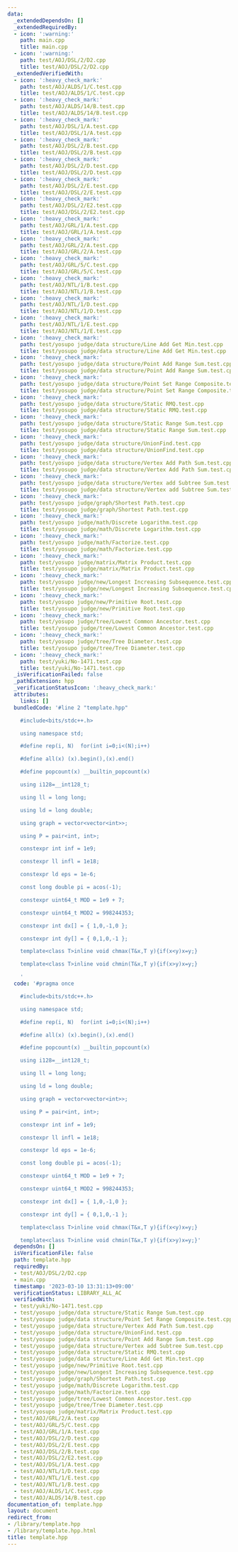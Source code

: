```yaml
---
data:
  _extendedDependsOn: []
  _extendedRequiredBy:
  - icon: ':warning:'
    path: main.cpp
    title: main.cpp
  - icon: ':warning:'
    path: test/AOJ/DSL/2/D2.cpp
    title: test/AOJ/DSL/2/D2.cpp
  _extendedVerifiedWith:
  - icon: ':heavy_check_mark:'
    path: test/AOJ/ALDS/1/C.test.cpp
    title: test/AOJ/ALDS/1/C.test.cpp
  - icon: ':heavy_check_mark:'
    path: test/AOJ/ALDS/14/B.test.cpp
    title: test/AOJ/ALDS/14/B.test.cpp
  - icon: ':heavy_check_mark:'
    path: test/AOJ/DSL/1/A.test.cpp
    title: test/AOJ/DSL/1/A.test.cpp
  - icon: ':heavy_check_mark:'
    path: test/AOJ/DSL/2/B.test.cpp
    title: test/AOJ/DSL/2/B.test.cpp
  - icon: ':heavy_check_mark:'
    path: test/AOJ/DSL/2/D.test.cpp
    title: test/AOJ/DSL/2/D.test.cpp
  - icon: ':heavy_check_mark:'
    path: test/AOJ/DSL/2/E.test.cpp
    title: test/AOJ/DSL/2/E.test.cpp
  - icon: ':heavy_check_mark:'
    path: test/AOJ/DSL/2/E2.test.cpp
    title: test/AOJ/DSL/2/E2.test.cpp
  - icon: ':heavy_check_mark:'
    path: test/AOJ/GRL/1/A.test.cpp
    title: test/AOJ/GRL/1/A.test.cpp
  - icon: ':heavy_check_mark:'
    path: test/AOJ/GRL/2/A.test.cpp
    title: test/AOJ/GRL/2/A.test.cpp
  - icon: ':heavy_check_mark:'
    path: test/AOJ/GRL/5/C.test.cpp
    title: test/AOJ/GRL/5/C.test.cpp
  - icon: ':heavy_check_mark:'
    path: test/AOJ/NTL/1/B.test.cpp
    title: test/AOJ/NTL/1/B.test.cpp
  - icon: ':heavy_check_mark:'
    path: test/AOJ/NTL/1/D.test.cpp
    title: test/AOJ/NTL/1/D.test.cpp
  - icon: ':heavy_check_mark:'
    path: test/AOJ/NTL/1/E.test.cpp
    title: test/AOJ/NTL/1/E.test.cpp
  - icon: ':heavy_check_mark:'
    path: test/yosupo judge/data structure/Line Add Get Min.test.cpp
    title: test/yosupo judge/data structure/Line Add Get Min.test.cpp
  - icon: ':heavy_check_mark:'
    path: test/yosupo judge/data structure/Point Add Range Sum.test.cpp
    title: test/yosupo judge/data structure/Point Add Range Sum.test.cpp
  - icon: ':heavy_check_mark:'
    path: test/yosupo judge/data structure/Point Set Range Composite.test.cpp
    title: test/yosupo judge/data structure/Point Set Range Composite.test.cpp
  - icon: ':heavy_check_mark:'
    path: test/yosupo judge/data structure/Static RMQ.test.cpp
    title: test/yosupo judge/data structure/Static RMQ.test.cpp
  - icon: ':heavy_check_mark:'
    path: test/yosupo judge/data structure/Static Range Sum.test.cpp
    title: test/yosupo judge/data structure/Static Range Sum.test.cpp
  - icon: ':heavy_check_mark:'
    path: test/yosupo judge/data structure/UnionFind.test.cpp
    title: test/yosupo judge/data structure/UnionFind.test.cpp
  - icon: ':heavy_check_mark:'
    path: test/yosupo judge/data structure/Vertex Add Path Sum.test.cpp
    title: test/yosupo judge/data structure/Vertex Add Path Sum.test.cpp
  - icon: ':heavy_check_mark:'
    path: test/yosupo judge/data structure/Vertex add Subtree Sum.test.cpp
    title: test/yosupo judge/data structure/Vertex add Subtree Sum.test.cpp
  - icon: ':heavy_check_mark:'
    path: test/yosupo judge/graph/Shortest Path.test.cpp
    title: test/yosupo judge/graph/Shortest Path.test.cpp
  - icon: ':heavy_check_mark:'
    path: test/yosupo judge/math/Discrete Logarithm.test.cpp
    title: test/yosupo judge/math/Discrete Logarithm.test.cpp
  - icon: ':heavy_check_mark:'
    path: test/yosupo judge/math/Factorize.test.cpp
    title: test/yosupo judge/math/Factorize.test.cpp
  - icon: ':heavy_check_mark:'
    path: test/yosupo judge/matrix/Matrix Product.test.cpp
    title: test/yosupo judge/matrix/Matrix Product.test.cpp
  - icon: ':heavy_check_mark:'
    path: test/yosupo judge/new/Longest Increasing Subsequence.test.cpp
    title: test/yosupo judge/new/Longest Increasing Subsequence.test.cpp
  - icon: ':heavy_check_mark:'
    path: test/yosupo judge/new/Primitive Root.test.cpp
    title: test/yosupo judge/new/Primitive Root.test.cpp
  - icon: ':heavy_check_mark:'
    path: test/yosupo judge/tree/Lowest Common Ancestor.test.cpp
    title: test/yosupo judge/tree/Lowest Common Ancestor.test.cpp
  - icon: ':heavy_check_mark:'
    path: test/yosupo judge/tree/Tree Diameter.test.cpp
    title: test/yosupo judge/tree/Tree Diameter.test.cpp
  - icon: ':heavy_check_mark:'
    path: test/yuki/No-1471.test.cpp
    title: test/yuki/No-1471.test.cpp
  _isVerificationFailed: false
  _pathExtension: hpp
  _verificationStatusIcon: ':heavy_check_mark:'
  attributes:
    links: []
  bundledCode: '#line 2 "template.hpp"

    #include<bits/stdc++.h>

    using namespace std;

    #define rep(i, N)  for(int i=0;i<(N);i++)

    #define all(x) (x).begin(),(x).end()

    #define popcount(x) __builtin_popcount(x)

    using i128=__int128_t;

    using ll = long long;

    using ld = long double;

    using graph = vector<vector<int>>;

    using P = pair<int, int>;

    constexpr int inf = 1e9;

    constexpr ll infl = 1e18;

    constexpr ld eps = 1e-6;

    const long double pi = acos(-1);

    constexpr uint64_t MOD = 1e9 + 7;

    constexpr uint64_t MOD2 = 998244353;

    constexpr int dx[] = { 1,0,-1,0 };

    constexpr int dy[] = { 0,1,0,-1 };

    template<class T>inline void chmax(T&x,T y){if(x<y)x=y;}

    template<class T>inline void chmin(T&x,T y){if(x>y)x=y;}

    '
  code: '#pragma once

    #include<bits/stdc++.h>

    using namespace std;

    #define rep(i, N)  for(int i=0;i<(N);i++)

    #define all(x) (x).begin(),(x).end()

    #define popcount(x) __builtin_popcount(x)

    using i128=__int128_t;

    using ll = long long;

    using ld = long double;

    using graph = vector<vector<int>>;

    using P = pair<int, int>;

    constexpr int inf = 1e9;

    constexpr ll infl = 1e18;

    constexpr ld eps = 1e-6;

    const long double pi = acos(-1);

    constexpr uint64_t MOD = 1e9 + 7;

    constexpr uint64_t MOD2 = 998244353;

    constexpr int dx[] = { 1,0,-1,0 };

    constexpr int dy[] = { 0,1,0,-1 };

    template<class T>inline void chmax(T&x,T y){if(x<y)x=y;}

    template<class T>inline void chmin(T&x,T y){if(x>y)x=y;}'
  dependsOn: []
  isVerificationFile: false
  path: template.hpp
  requiredBy:
  - test/AOJ/DSL/2/D2.cpp
  - main.cpp
  timestamp: '2023-03-10 13:31:13+09:00'
  verificationStatus: LIBRARY_ALL_AC
  verifiedWith:
  - test/yuki/No-1471.test.cpp
  - test/yosupo judge/data structure/Static Range Sum.test.cpp
  - test/yosupo judge/data structure/Point Set Range Composite.test.cpp
  - test/yosupo judge/data structure/Vertex Add Path Sum.test.cpp
  - test/yosupo judge/data structure/UnionFind.test.cpp
  - test/yosupo judge/data structure/Point Add Range Sum.test.cpp
  - test/yosupo judge/data structure/Vertex add Subtree Sum.test.cpp
  - test/yosupo judge/data structure/Static RMQ.test.cpp
  - test/yosupo judge/data structure/Line Add Get Min.test.cpp
  - test/yosupo judge/new/Primitive Root.test.cpp
  - test/yosupo judge/new/Longest Increasing Subsequence.test.cpp
  - test/yosupo judge/graph/Shortest Path.test.cpp
  - test/yosupo judge/math/Discrete Logarithm.test.cpp
  - test/yosupo judge/math/Factorize.test.cpp
  - test/yosupo judge/tree/Lowest Common Ancestor.test.cpp
  - test/yosupo judge/tree/Tree Diameter.test.cpp
  - test/yosupo judge/matrix/Matrix Product.test.cpp
  - test/AOJ/GRL/2/A.test.cpp
  - test/AOJ/GRL/5/C.test.cpp
  - test/AOJ/GRL/1/A.test.cpp
  - test/AOJ/DSL/2/D.test.cpp
  - test/AOJ/DSL/2/E.test.cpp
  - test/AOJ/DSL/2/B.test.cpp
  - test/AOJ/DSL/2/E2.test.cpp
  - test/AOJ/DSL/1/A.test.cpp
  - test/AOJ/NTL/1/D.test.cpp
  - test/AOJ/NTL/1/E.test.cpp
  - test/AOJ/NTL/1/B.test.cpp
  - test/AOJ/ALDS/1/C.test.cpp
  - test/AOJ/ALDS/14/B.test.cpp
documentation_of: template.hpp
layout: document
redirect_from:
- /library/template.hpp
- /library/template.hpp.html
title: template.hpp
---
```

